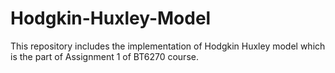 # Hodgkin-Huxley-Model
This repository includes the implementation of Hodgkin Huxley model which is the part of Assignment 1 of BT6270 course.
